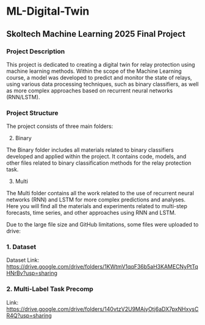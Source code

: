 # ML-Digital-Twin

## Skoltech Machine Learning 2025 Final Project

### Project Description
This project is dedicated to creating a digital twin for relay protection using machine learning methods. Within the scope of the Machine Learning course, a model was developed to predict and monitor the state of relays, using various data processing techniques, such as binary classifiers, as well as more complex approaches based on recurrent neural networks (RNN/LSTM).

### Project Structure
The project consists of three main folders:

2. Binary

The Binary folder includes all materials related to binary classifiers developed and applied within the project. It contains code, models, and other files related to binary classification methods for the relay protection task.

3. Multi

The Multi folder contains all the work related to the use of recurrent neural networks (RNN) and LSTM for more complex predictions and analyses. Here you will find all the materials and experiments related to multi-step forecasts, time series, and other approaches using RNN and LSTM.

Due to the large file size and GitHub limitations, some files were uploaded to drive:

### 1. Dataset

Dataset Link: https://drive.google.com/drive/folders/1KWtmV1qqF36b5aH3KAMECNyPtTqHNrBv?usp=sharing

### 2. Multi-Label Task Precomp

Link: https://drive.google.com/drive/folders/140vtzV2U9MAjyOtj6aDX7pxNHxysCR4Q?usp=sharing


